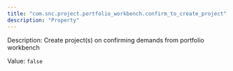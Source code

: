 ```yaml
---
title: "com.snc.project.portfolio_workbench.confirm_to_create_project"
description: "Property"
---
```


Description: Create project(s) on confirming  demands from portfolio workbench

Value: `false`